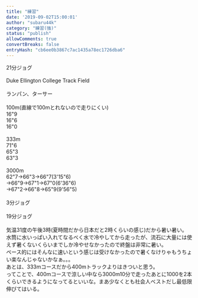 ```yaml
---
title: "練習"
date: '2019-09-02T15:00:01'
author: "subaru44k"
category: "練習(強)"
status: "publish"
allowComments: true
convertBreaks: false
entryHash: "cb6ee0b3867c7ac1435a78ec1726dba6"
---
```

21分ジョグ<br>
<br>
Duke Ellington College Track Field<br>
<br>
ランパン、ターサー<br>
<br>
100m(直線で100mとれないので走りにくい)<br>
16"9<br>
16"6<br>
16"0<br>
<br>
333m<br>
71"6<br>
65"3<br>
63"3<br>
<br>
3000m<br>
62"7→66"3→66"7(3'15"6)<br>
→66"9→67"1→67"0(6'36"6)<br>
→67"2→66"8→65"9(9'56"5)<br>
<br>
3分ジョグ<br>
<br>
19分ジョグ<br>
<br>
気温31度の午後3時(夏時間だから日本だと2時くらいの感じ)だから暑い暑い。<br>
水筒に水いっぱい入れてなるべく水で冷やしてから走ったが、流石に大量には使えず暑くないくらいまでしか冷やせなかったので終盤は非常に暑い。<br>
ペース的にはそんなに速いという感じは受けなかったので暑くなけりゃもうちょい楽なんじゃないかなぁ。。。<br>
あとは、333mコースだから400mトラックよりはきついと思う。<br>
ってことで、400mコースで涼しい中なら3000m10分で走ったあとに1000を2本くらいできるようになってるといいな。まあ少なくとも社会人ベストだし最低限伸びてはいる。
